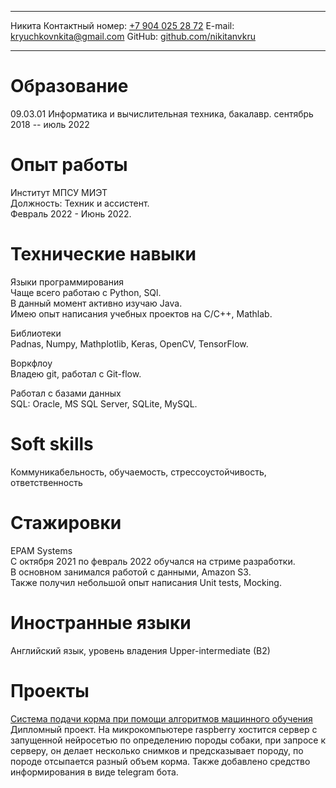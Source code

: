   -------- ------------------------------------------------------------------
  Никита               Контактный номер: [+7 904 025 28 72](tel:+79040252872)
                                           E-mail: <kryuchkovnkita@gmail.com>
             GitHub: [github.com/nikitanvkru](https://github.com/nikitanvkru)
  -------- ------------------------------------------------------------------

# Образование

09.03.01 Информатика и вычислительная техника, бакалавр. сентябрь 2018 --
июль 2022

# Опыт работы

Институт МПСУ МИЭТ\
Должность: Техник и ассистент.\
Февраль 2022 - Июнь 2022.

# Технические навыки

Языки программирования\
Чаще всего работаю с Python, SQl.\
В данный момент активно изучаю Java.\
Имею опыт написания учебных проектов на C/C++, Mathlab.

Библиотеки\
Padnas, Numpy, Mathplotlib, Keras, OpenCV, TensorFlow.

Воркфлоу\
Владею git, работал с Git-flow.

Работал с базами данных\
SQL: Oracle, MS SQL Server, SQLite, MySQL.

# Soft skills

Коммуникабельность, обучаемость, стрессоустойчивость, ответственность

# Стажировки

EPAM Systems\
С октября 2021 по февраль 2022 обучался на стриме разработки.\
В основном занимался работой с данными, Amazon S3.\
Также получил небольшой опыт написания Unit tests, Mocking.

# Иностранные языки

Английский язык, уровень владения Upper-intermediate (B2)

# Проекты

[Система подачи корма при помощи алгоритмов машинного
обучения](https://github.com/nikitanvkru/Diplom-dogs)\
Дипломный проект. На микрокомпьютере raspberry хостится сервер с
запущенной нейросетью по определению породы собаки, при запросе к
серверу, он делает несколько снимков и предсказывает породу, по породе
отсыпается разный объем корма. Также добавлено средство информирования в
виде telegram бота.
